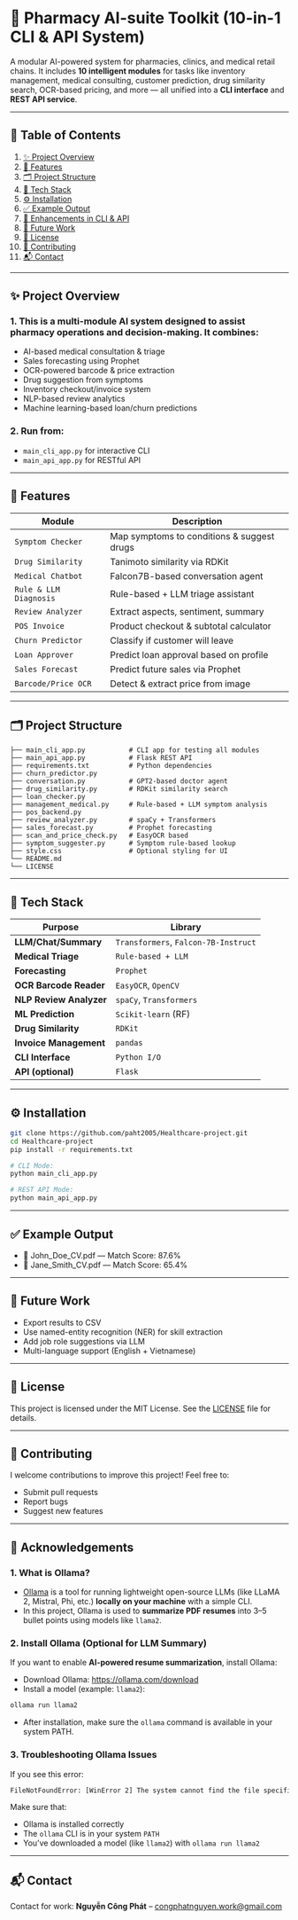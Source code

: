 # 💊 Pharmacy AI-suite Toolkit (10-in-1 CLI & API System)

A modular AI-powered system for pharmacies, clinics, and medical retail chains. It includes **10 intelligent modules** for tasks like inventory management, medical consulting, customer prediction, drug similarity search, OCR-based pricing, and more — all unified into a **CLI interface** and **REST API service**.



---

## 📌 Table of Contents

1. [✨ Project Overview](#-project-overview)  
2. [🚀 Features](#-features)  
3. [🗂️ Project Structure](#-project-structure)
4. [🧰 Tech Stack](#-tech-stack)
5. [⚙️ Installation](#-installation)  
6. [✅ Example Output](#-example-output)
7. [🚀 Enhancements in CLI & API](#-enhancements-in-cli-&-api)
8. [🧭 Future Work](#-future-work)  
9. [📄 License](#-license)
10. [🤝 Contributing](#-contributing)
11. [📬 Contact](#-contact)

---

## ✨ Project Overview

### 1. This is a multi-module AI system designed to assist pharmacy operations and decision-making. It combines:
- AI-based medical consultation & triage
- Sales forecasting using Prophet
- OCR-powered barcode & price extraction
- Drug suggestion from symptoms
- Inventory checkout/invoice system
- NLP-based review analytics
- Machine learning-based loan/churn predictions
### 2. Run from:
- `main_cli_app.py` for interactive CLI
- `main_api_app.py` for RESTful API

---

## 🚀 Features

| Module                     | Description                                         |
|----------------------------|-----------------------------------------------------|
| ``Symptom Checker``        | Map symptoms to conditions & suggest drugs          |
| ``Drug Similarity``        | Tanimoto similarity via RDKit                       |
| ``Medical Chatbot``        | Falcon7B-based conversation agent                   |
| ``Rule & LLM Diagnosis``   | Rule-based + LLM triage assistant                   |
| ``Review Analyzer``        | Extract aspects, sentiment, summary                 |
| ``POS Invoice``            | Product checkout & subtotal calculator              |
| ``Churn Predictor``        |  Classify if customer will leave                    |
| ``Loan Approver``          | Predict loan approval based on profile              |
| ``Sales Forecast``         | Predict future sales via Prophet                    |
| ``Barcode/Price OCR``      |Detect & extract price from image                    |

---
## 🗂️ Project Structure
```
├── main_cli_app.py           # CLI app for testing all modules
├── main_api_app.py           # Flask REST API
├── requirements.txt          # Python dependencies
├── churn_predictor.py
├── conversation.py           # GPT2-based doctor agent
├── drug_similarity.py        # RDKit similarity search
├── loan_checker.py
├── management_medical.py     # Rule-based + LLM symptom analysis
├── pos_backend.py
├── review_analyzer.py        # spaCy + Transformers
├── sales_forecast.py         # Prophet forecasting
├── scan_and_price_check.py   # EasyOCR based
├── symptom_suggester.py      # Symptom rule-based lookup
├── style.css                 # Optional styling for UI
└── README.md
└── LICENSE

```
---

## 🧰 Tech Stack

| Purpose                  | Library                                 |
|------------------------  |-----------------------------------------|
| **LLM/Chat/Summary**     | ``Transformers``, ``Falcon-7B-Instruct``|
| **Medical Triage**       | ``Rule-based + LLM``                    |
| **Forecasting**          | ``Prophet``                             |
| **OCR Barcode Reader**   | ``EasyOCR``, ``OpenCV``                 |
| **NLP Review Analyzer**  | ``spaCy``, ``Transformers``             |
| **ML Prediction**        | ``Scikit-learn`` (RF)                   |
| **Drug Similarity**      | ``RDKit``                               |
| **Invoice Management**   | ``pandas``                              |
| **CLI Interface**        | ``Python I/O``                          |
| **API (optional)**       | ``Flask``                               |

---

## ⚙️ Installation

```bash
git clone https://github.com/paht2005/Healthcare-project.git
cd Healthcare-project
pip install -r requirements.txt

# CLI Mode:
python main_cli_app.py

# REST API Mode:
python main_api_app.py
```
---
## ✅ Example Output
- 📄 John_Doe_CV.pdf — Match Score: 87.6%
- 📄 Jane_Smith_CV.pdf — Match Score: 65.4%

--- 
## 🧭 Future Work
- Export results to CSV
- Use named-entity recognition (NER) for skill extraction
- Add job role suggestions via LLM
- Multi-language support (English + Vietnamese)

---
## 📄 License
This project is licensed under the MIT License. See the [LICENSE](./LICENSE) file for details.


---
## 🤝 Contributing
I welcome contributions to improve this project!
Feel free to:
- Submit pull requests
- Report bugs
- Suggest new features

--- 
## 🧠 Acknowledgements

### 1. What is Ollama?
- [Ollama](https://ollama.ai/) is a tool for running lightweight open-source LLMs (like LLaMA 2, Mistral, Phi, etc.) **locally on your machine** with a simple CLI.
- In this project, Ollama is used to **summarize PDF resumes** into 3–5 bullet points using models like `llama2`.

### 2. Install Ollama (Optional for LLM Summary)
If you want to enable **AI-powered resume summarization**, install Ollama:
- Download Ollama: https://ollama.com/download
- Install a model (example: `llama2`):
```bash
ollama run llama2
```
- After installation, make sure the `ollama` command is available in your system PATH.

### 3. Troubleshooting Ollama Issues
If you see this error:
```bash
FileNotFoundError: [WinError 2] The system cannot find the file specified
```
Make sure that:
- Ollama is installed correctly
- The `ollama` CLI is in your system `PATH`
- You’ve downloaded a model (like `llama2`) with `ollama run llama2`


--- 
## 📬 Contact
Contact for work: **Nguyễn Công Phát** – congphatnguyen.work@gmail.com
